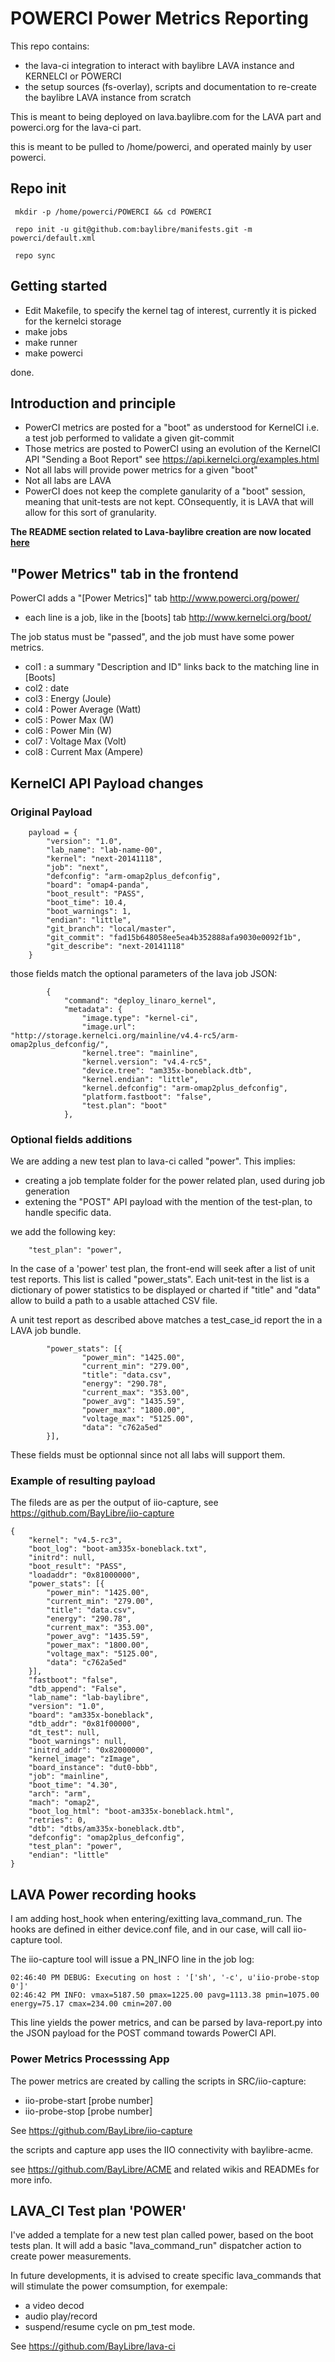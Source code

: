 # POWERCI Power Metrics Reporting #

This repo contains:

- the lava-ci integration to interact with baylibre LAVA instance and KERNELCI or POWERCI
- the setup sources (fs-overlay), scripts and documentation to re-create the baylibre LAVA instance from scratch

This is meant to being deployed on lava.baylibre.com for the LAVA part and powerci.org for the lava-ci part.

this is meant to be pulled to /home/powerci, and operated mainly by user powerci.

## Repo init ##

` mkdir -p /home/powerci/POWERCI && cd POWERCI`

` repo init -u git@github.com:baylibre/manifests.git -m powerci/default.xml`

` repo sync`

## Getting started ##


* Edit Makefile, to specify the kernel tag of interest, currently it is picked for the kernelci storage
* make jobs
* make runner
* make powerci

done. 

## Introduction and principle ##

* PowerCI metrics are posted for a "boot" as understood for KernelCI i.e. a test job performed to validate a given git-commit
* Those metrics are posted to PowerCI using an evolution of the KernelCI API "Sending a Boot Report" see <https://api.kernelci.org/examples.html>
* Not all labs will provide power metrics for a given "boot"
* Not all labs are LAVA
* PowerCI does not keep the complete ganularity of a "boot" session, meaning that unit-tests are not kept. COnsequently, it is LAVA that will allow for this sort of granularity.

**The README section related to Lava-baylibre creation are now located [here](docs/lava-baylibre-setup.md)**

## "Power Metrics" tab in the frontend

PowerCI adds a "[Power Metrics]" tab  <http://www.powerci.org/power/>

* each line is a job, like in the [boots] tab <http://www.kernelci.org/boot/>

The job status must be "passed", and the job must have some power metrics.

* col1 : a summary "Description and ID" links back to the matching line in [Boots]
* col2 : date
* col3 : Energy (Joule)
* col4 : Power Average (Watt)
* col5 : Power Max (W)
* col6 : Power Min (W)
* col7 : Voltage Max (Volt)
* col8 : Current Max (Ampere)

## KernelCI API Payload changes ##

### Original Payload ###

```
    payload = {
        "version": "1.0",
        "lab_name": "lab-name-00",
        "kernel": "next-20141118",
        "job": "next",
        "defconfig": "arm-omap2plus_defconfig",
        "board": "omap4-panda",
        "boot_result": "PASS",
        "boot_time": 10.4,
        "boot_warnings": 1,
        "endian": "little",
        "git_branch": "local/master",
        "git_commit": "fad15b648058ee5ea4b352888afa9030e0092f1b",
        "git_describe": "next-20141118"
    }
```

those fields match the optional parameters of the lava job JSON: 

```
        {
            "command": "deploy_linaro_kernel",
            "metadata": {
                "image.type": "kernel-ci",
                "image.url": "http://storage.kernelci.org/mainline/v4.4-rc5/arm-omap2plus_defconfig/",
                "kernel.tree": "mainline",
                "kernel.version": "v4.4-rc5",
                "device.tree": "am335x-boneblack.dtb",
                "kernel.endian": "little",
                "kernel.defconfig": "arm-omap2plus_defconfig",
                "platform.fastboot": "false",
                "test.plan": "boot"
            },
```

### Optional fields additions ###

We are adding a new test plan to lava-ci called "power". This implies:

* creating a job template folder for the power related plan, used during job generation
* extening the "POST" API payload with the mention of the test-plan, to handle specific data.

we add the following key:

```
	"test_plan": "power",
```

In the case of a 'power' test plan, the front-end will seek after
a list of unit test reports. This list is called "power_stats".
Each unit-test in the list is a dictionary of power statistics
to be displayed or charted if "title" and "data" allow to build a path
to a usable attached CSV file.

A unit test report as described above matches a test_case_id report
the in a LAVA job bundle.

```
        "power_stats": [{
                "power_min": "1425.00",
                "current_min": "279.00",
                "title": "data.csv",
                "energy": "290.78",
                "current_max": "353.00",
                "power_avg": "1435.59",
                "power_max": "1800.00",
                "voltage_max": "5125.00",
                "data": "c762a5ed"
        }],
```

These fields must be optionnal since not all labs will support them.

### Example of resulting payload ###

The fileds are as per the output of iio-capture, see <https://github.com/BayLibre/iio-capture>

```
{
	"kernel": "v4.5-rc3",
	"boot_log": "boot-am335x-boneblack.txt",
	"initrd": null,
	"boot_result": "PASS",
	"loadaddr": "0x81000000",
	"power_stats": [{
		"power_min": "1425.00",
		"current_min": "279.00",
		"title": "data.csv",
		"energy": "290.78",
		"current_max": "353.00",
		"power_avg": "1435.59",
		"power_max": "1800.00",
		"voltage_max": "5125.00",
		"data": "c762a5ed"
	}],
	"fastboot": "false",
	"dtb_append": "False",
	"lab_name": "lab-baylibre",
	"version": "1.0",
	"board": "am335x-boneblack",
	"dtb_addr": "0x81f00000",
	"dt_test": null,
	"boot_warnings": null,
	"initrd_addr": "0x82000000",
	"kernel_image": "zImage",
	"board_instance": "dut0-bbb",
	"job": "mainline",
	"boot_time": "4.30",
	"arch": "arm",
	"mach": "omap2",
	"boot_log_html": "boot-am335x-boneblack.html",
	"retries": 0,
	"dtb": "dtbs/am335x-boneblack.dtb",
	"defconfig": "omap2plus_defconfig",
	"test_plan": "power",
	"endian": "little"
}
```

## LAVA Power recording hooks ##

I am adding host_hook when entering/exitting lava_command_run.
The hooks are defined in either device.conf file, and in our case,
will call iio-capture tool.

The iio-capture tool will issue a PN_INFO line in the job log:

```
02:46:40 PM DEBUG: Executing on host : '['sh', '-c', u'iio-probe-stop 0']'
02:46:42 PM INFO: vmax=5187.50 pmax=1225.00 pavg=1113.38 pmin=1075.00 energy=75.17 cmax=234.00 cmin=207.00

```
This line yields the power metrics, and can be parsed by lava-report.py into the JSON payload for the POST command towards PowerCI API.

### Power Metrics Processsing App ###

The power metrics are created by calling the scripts in SRC/iio-capture:

* iio-probe-start [probe number]
* iio-probe-stop [probe number]

See <https://github.com/BayLibre/iio-capture>

the scripts and capture app uses the IIO connectivity with baylibre-acme.

see <https://github.com/BayLibre/ACME> and related wikis and READMEs for more info.


## LAVA_CI Test plan 'POWER' ##

I've added a template for a new test plan called power, based on the boot tests plan.
It will add a basic "lava_command_run" dispatcher action to create power measurements.

In future developments, it is advised to create specific lava_commands that will stimulate the power comsumption, for exempale:

* a video decod
* audio play/record
* suspend/resume cycle on pm_test mode.

See <https://github.com/BayLibre/lava-ci>
